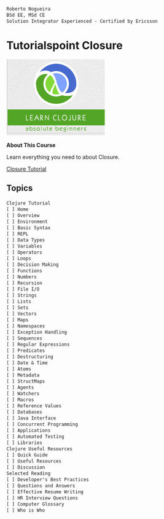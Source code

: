 ```
Roberto Nogueira  
BSd EE, MSd CE
Solution Integrator Experienced - Certified by Ericsson
```
# Tutorialspoint Closure

![ebook cover](images/tutorialspoint-closure.png)

**About This Course**

Learn everything you need to about Closure.

[Closure Tutorial](https://www.tutorialspoint.com/clojure/index.htm)

## Topics
```
Clojure Tutorial
[ ] Home
[ ] Overview
[ ] Environment
[ ] Basic Syntax
[ ] REPL
[ ] Data Types
[ ] Variables
[ ] Operators
[ ] Loops
[ ] Decision Making
[ ] Functions
[ ] Numbers
[ ] Recursion
[ ] File I/O
[ ] Strings
[ ] Lists
[ ] Sets
[ ] Vectors
[ ] Maps
[ ] Namespaces
[ ] Exception Handling
[ ] Sequences
[ ] Regular Expressions
[ ] Predicates
[ ] Destructuring
[ ] Date & Time
[ ] Atoms
[ ] Metadata
[ ] StructMaps
[ ] Agents
[ ] Watchers
[ ] Macros
[ ] Reference Values
[ ] Databases
[ ] Java Interface
[ ] Concurrent Programming
[ ] Applications
[ ] Automated Testing
[ ] Libraries
Clojure Useful Resources
[ ] Quick Guide
[ ] Useful Resources
[ ] Discussion
Selected Reading
[ ] Developer's Best Practices
[ ] Questions and Answers
[ ] Effective Resume Writing
[ ] HR Interview Questions
[ ] Computer Glossary
[ ] Who is Who
```
